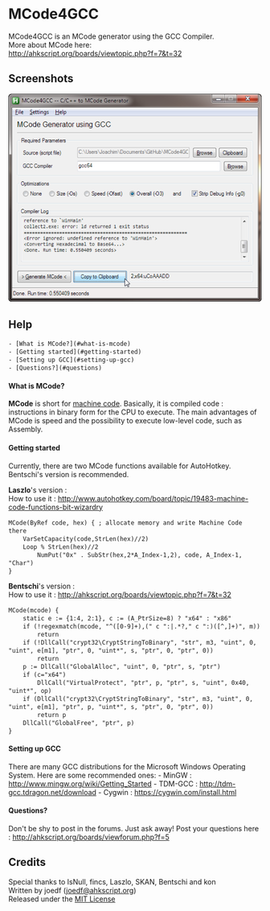 MCode4GCC
==================
  
MCode4GCC is an MCode generator using the GCC Compiler.  
More about MCode here:  
http://ahkscript.org/boards/viewtopic.php?f=7&t=32
  
## Screenshots
![screenshot01](screenshot.png "screenshot")
  
## Help
	- [What is MCode?](#what-is-mcode)
	- [Getting started](#getting-started)
	- [Setting up GCC](#setting-up-gcc)
	- [Questions?](#questions)
	
#### What is MCode?
**MCode** is short for [machine code](http://en.wikipedia.org/wiki/Machine_code). Basically, it is compiled code : instructions in binary form for the CPU to execute. The main advantages of MCode is speed and the possibility to execute low-level code, such as Assembly.  

#### Getting started
Currently, there are two MCode functions available for AutoHotkey. Bentschi's version is recommended.  
  
**Laszlo**'s version :  
How to use it : http://www.autohotkey.com/board/topic/19483-machine-code-functions-bit-wizardry
```
MCode(ByRef code, hex) { ; allocate memory and write Machine Code there
	VarSetCapacity(code,StrLen(hex)//2)
	Loop % StrLen(hex)//2
		NumPut("0x" . SubStr(hex,2*A_Index-1,2), code, A_Index-1, "Char")
}
```
  
**Bentschi**'s version :  
How to use it : http://ahkscript.org/boards/viewtopic.php?f=7&t=32
```
MCode(mcode) {
	static e := {1:4, 2:1}, c := (A_PtrSize=8) ? "x64" : "x86"
	if (!regexmatch(mcode, "^([0-9]+),(" c ":|.*?," c ":)([^,]+)", m))
		return
	if (!DllCall("crypt32\CryptStringToBinary", "str", m3, "uint", 0, "uint", e[m1], "ptr", 0, "uint*", s, "ptr", 0, "ptr", 0))
		return
	p := DllCall("GlobalAlloc", "uint", 0, "ptr", s, "ptr")
	if (c="x64")
		DllCall("VirtualProtect", "ptr", p, "ptr", s, "uint", 0x40, "uint*", op)
	if (DllCall("crypt32\CryptStringToBinary", "str", m3, "uint", 0, "uint", e[m1], "ptr", p, "uint*", s, "ptr", 0, "ptr", 0))
		return p
	DllCall("GlobalFree", "ptr", p)
}
```
  
#### Setting up GCC
There are many GCC distributions for the Microsoft Windows Operating System.
Here are some recommended ones:
	- MinGW : http://www.mingw.org/wiki/Getting_Started
	- TDM-GCC : http://tdm-gcc.tdragon.net/download
	- Cygwin : https://cygwin.com/install.html
  
#### Questions?
Don't be shy to post in the forums. Just ask away!
Post your questions here : http://ahkscript.org/boards/viewforum.php?f=5
  
## Credits
Special thanks to IsNull, fincs, Laszlo, SKAN, Bentschi and kon  
Written by joedf (joedf@ahkscript.org)  
Released under the [MIT License](http://opensource.org/licenses/MIT)  
